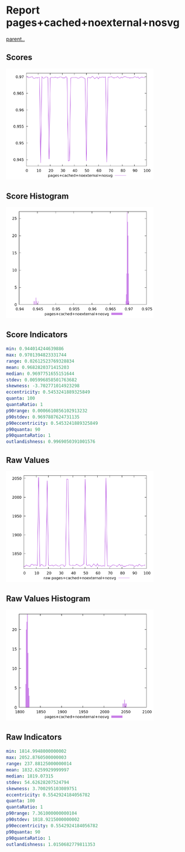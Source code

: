 # Report pages+cached+noexternal+nosvg

[parent..](./..)  


## Scores

![score](./score.png)  

## Score Histogram

![hist](./hist.png)  

## Score Indicators

```yaml
min: 0.944014244639886
max: 0.9701394823331744
range: 0.02612523769328834
mean: 0.9682820371415203
median: 0.9697751655151644
stdev: 0.005996858501763682
skewness: -3.702771014923298
eccentricity: 0.5453241889325849
quanta: 100
quantaRatio: 1
p90range: 0.0006610856102913232
p90stdev: 0.9697887624731135
p90eccentricity: 0.5453241889325849
p90quanta: 90
p90quantaRatio: 1
outlandishness: 0.9969050391001576

```

## Raw Values

![raw](./raw.png)  

## Raw Values Histogram

![raw hist](./raw_hist.png)  

## Raw Indicators

```yaml
min: 1814.9948000000002
max: 2052.8760500000003
range: 237.88125000000014
mean: 1832.6259929999997
median: 1819.07315
stdev: 54.62628207524794
skewness: 3.700295103089751
eccentricity: 0.5542924184056782
quanta: 100
quantaRatio: 1
p90range: 7.361000000000104
p90stdev: 1818.9215000000002
p90eccentricity: 0.5542924184056782
p90quanta: 90
p90quantaRatio: 1
outlandishness: 1.0150682779811353

```

<style>
  img {
    max-width: 80%;
  }
</style>
      
